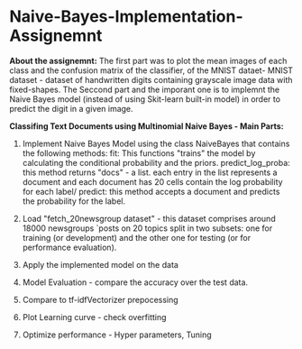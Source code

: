 # Naive-Bayes-Implementation-Assignemnt
**About the assignemnt:** The first part was to plot the mean images of each class and the confusion matrix of the classifier, of the MNIST dataet- MNIST dataset - dataset of handwritten digits containing grayscale image data with fixed-shapes.
The Seccond part and the imporant one is to implemnt the Naive Bayes model (instead of using Skit-learn built-in model) in order to predict the digit in a given image. 



**Classifing Text Documents using Multinomial Naive Bayes - Main Parts:**
1. Implement Naive Bayes Model using the class NaiveBayes that contains the following methods:
fit: This functions "trains" the model by calculating the conditional probability and the priors. 
predict_log_proba: this method returns "docs" - a list. each entry in the list represents a document and each document has 20 cells contain the log probability for each label/
predict: this method accepts a document and predicts the probability for the label.

2. Load "fetch_20newsgroup dataset" - this dataset comprises around 18000 newsgroups `posts on 20 topics split in two subsets: one for training (or development) 
and the other one for testing (or for performance evaluation).

3. Apply the implemented model on the data 

4. Model Evaluation - compare the accuracy over the test data. 

5. Compare to tf-idfVectorizer prepocessing 

6. Plot Learning curve - check overfitting

7. Optimize performance - Hyper parameters, Tuning
